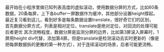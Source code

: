 最开始在小程序里做已知列表高度的虚拟滚动，使用数据分屏的方式，比如60条数据，20条每屏，上下各buffer一屏数据作为缓冲，其他部分设置height撑起。  
最近复习看到这儿，看到好多是每条数据设置translate，很好奇它们的区别，  
首先数据分屏方式，列表是相对定位，translate是绝对定位，对回流的处理可能后者更优
其次流畅程度，数据分屏是监测分屏的边界，比如第3屏滚入屏幕时，1屏用height div代替，添加第4屏。但是translate是检测滚动去实时更新的（像是把每屏数据拆的更散的第一种方式），对于连续滚动的场景，后者可能更流畅。
